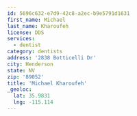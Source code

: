 ```yaml
---
id: 5696c632-e7d9-42c8-a2ec-b9e5791d1631
first_name: Michael
last_name: Kharoufeh
license: DDS
services:
  - dentist
category: dentists
address: '2838 Botticelli Dr'
city: Henderson
state: NV
zip: '89052'
title: 'Michael Kharoufeh'
_geoloc:
  lat: 35.9831
  lng: -115.114
---
```

